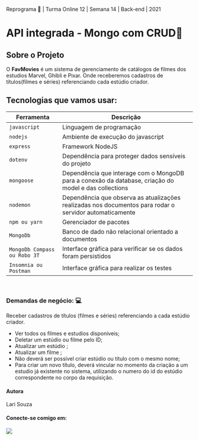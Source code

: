 Reprograma 🚀 | Turma Online 12 | Semana 14 | Back-end | 2021
# API integrada - Mongo com CRUD👯
## Sobre o Projeto
O **FavMovies** é um sistema de gerenciamento de catálogos de filmes dos estudios Marvel, Ghibli e Pixar. 
Onde receberemos cadastros de títulos(filmes e séries) referenciando cada estúdio criador. 
## Tecnologias que vamos usar:
| Ferramenta | Descrição |
| --- | --- |
| `javascript` | Linguagem de programação |
| `nodejs` | Ambiente de execução do javascript|
| `express` | Framework NodeJS |
| `dotenv` | Dependência para proteger dados sensíveis do projeto|
| `mongoose` | Dependência que interage com o MongoDB para a conexão da database, criação do model e das collections|
| `nodemon` | Dependência que observa as atualizações realizadas nos documentos para rodar o servidor automaticamente|
| `npm ou yarn` | Gerenciador de pacotes|
| `MongoDb` | Banco de dado não relacional orientado a documentos|
| `MongoDb Compass ou Robo 3T` | Interface gráfica para verificar se os dados foram persistidos|
 `Insomnia ou Postman` | Interface gráfica para realizar os testes|

<br>

### Demandas de negócio: :computer:
Receber  cadastros de títulos (filmes e séries) referenciando a cada estúdio criador.
- Ver todos os filmes e estudios disponíveis;
- Deletar um estúdio ou filme pelo ID;
- Atualizar um estúdio ;
- Atualizar um filme ;
-   Não deverá ser possível criar estúdio ou título com o mesmo nome;
-   Para criar um novo título, deverá vincular no momento da criação a um estudio já existente no sistema, utilizando o numero do id do estúdio correspondente no corpo da requisição.

#### <p> **Autora** </p>
Lari Souza
#### Conecte-se comigo em:
<div>

<A  href  =  "https://www.linkedin.com/in/souzlari"  alvo=  "_blank"><img  src=  "https://img.shields.io/badge/LinkedIn-0077B5?style=for-the-badge&logo=linkedin&logoColor=white" >

</div>